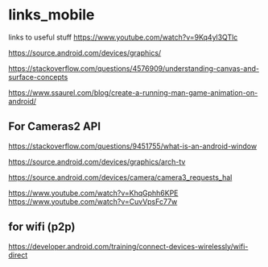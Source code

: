 # links_mobile
links to useful stuff
https://www.youtube.com/watch?v=9Kq4yl3QTlc


https://source.android.com/devices/graphics/


https://stackoverflow.com/questions/4576909/understanding-canvas-and-surface-concepts



https://www.ssaurel.com/blog/create-a-running-man-game-animation-on-android/


For Cameras2 API
------------------

https://stackoverflow.com/questions/9451755/what-is-an-android-window

https://source.android.com/devices/graphics/arch-tv

https://source.android.com/devices/camera/camera3_requests_hal

https://www.youtube.com/watch?v=KhqGphh6KPE
https://www.youtube.com/watch?v=CuvVpsFc77w


for wifi (p2p) 
----------
https://developer.android.com/training/connect-devices-wirelessly/wifi-direct
